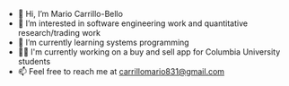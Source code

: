 - 👋 Hi, I’m Mario Carrillo-Bello
- 👀 I’m interested in software engineering work and quantitative research/trading work
- 🌱 I’m currently learning systems programming
- 🧑‍💻 I'm currently working on a buy and sell app for Columbia University students
- 📫 Feel free to reach me at carrillomario831@gmail.com

<!---
CarrilloMario831/CarrilloMario831 is a ✨ special ✨ repository because its `README.md` (this file) appears on your GitHub profile.
You can click the Preview link to take a look at your changes.
--->
